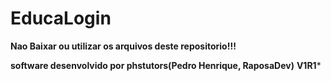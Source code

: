 # EducaLogin
**Nao Baixar ou utilizar os arquivos deste repositorio!!!**

**software desenvolvido por phstutors(Pedro Henrique, RaposaDev)**
**V1R1***
